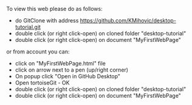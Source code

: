 To view this web please do as follows:

- do GitClone with address https://github.com/KMihovic/desktop-tutorial.git
- double click (or right click-open) on cloned folder "desktop-tutorial"
- double click (or right click-open) on document "MyFirstWebPage"

or from account you can:

- click on "MyFirstWebPage.html" file
- click on arrow next to a pen (up/right corner)
- On popup click "Open in GitHub Desktop"
- Open tortoiseGit - OK
- double click (or right click-open) on cloned folder "desktop-tutorial"
- double click (or right click-open) on document "MyFirstWebPage"
